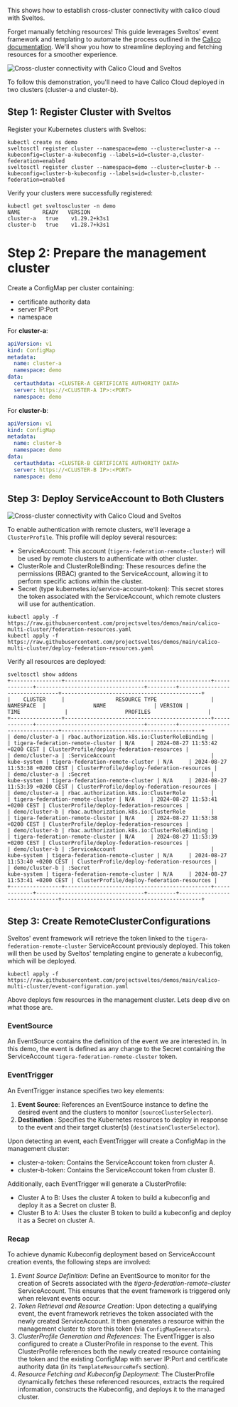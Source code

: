 This shows how to establish cross-cluster connectivity with calico cloud with Sveltos.

Forget manually fetching resources!  This guide leverages Sveltos' event framework and templating to automate the process outlined in the [Calico documentation](https://docs.tigera.io/calico-cloud/multicluster/kubeconfig#remoteclusterconfiguration). 
We'll show you how to streamline deploying and fetching resources for a smoother experience.

![Cross-cluster connectivity with Calico Cloud and Sveltos](calico-federation.png)

To follow this demonstration, you'll need to have Calico Cloud deployed in two clusters (cluster-a and cluster-b).

## Step 1: Register Cluster with Sveltos

Register your Kubernetes clusters with Sveltos:

```
kubectl create ns demo
sveltosctl register cluster --namespace=demo --cluster=cluster-a --kubeconfig=cluster-a-kubeconfig --labels=id=cluster-a,cluster-federation=enabled
sveltosctl register cluster --namespace=demo --cluster=cluster-b --kubeconfig=cluster-b-kubeconfig --labels=id=cluster-b,cluster-federation=enabled
```

Verify your clusters were successfully registered:

```
kubectl get sveltoscluster -n demo
NAME       READY   VERSION
cluster-a   true    v1.29.2+k3s1
cluster-b   true    v1.28.7+k3s1
```

# Step 2: Prepare the management cluster

Create a ConfigMap per cluster containing:

- certificate authority data
- server IP:Port
- namespace

For __cluster-a__:

```yaml
apiVersion: v1
kind: ConfigMap
metadata:
  name: cluster-a
  namespace: demo
data:
  certauthdata: <CLUSTER-A CERTIFICATE AUTHORITY DATA>
  server: https://<CLUSTER-A IP>:<PORT>
  namespace: demo
```

For __cluster-b__:

```yaml
apiVersion: v1
kind: ConfigMap
metadata:
  name: cluster-b
  namespace: demo
data:
  certauthdata: <CLUSTER-B CERTIFICATE AUTHORITY DATA>
  server: https://<CLUSTER-B IP>:<PORT>
  namespace: demo
```


## Step 3: Deploy ServiceAccount to Both Clusters

![Cross-cluster connectivity with Calico Cloud and Sveltos](calico-multi-cluster-flowchart.png)

To enable authentication with remote clusters, we'll leverage a `ClusterProfile`. This profile will deploy several resources:

- ServiceAccount: This account (`tigera-federation-remote-cluster`) will be used by remote clusters to authenticate with other cluster.
- ClusterRole and ClusterRoleBinding: These resources define the permissions (RBAC) granted to the ServiceAccount, allowing it to perform specific actions within the cluster.
- Secret (type kubernetes.io/service-account-token): This secret stores the token associated with the ServiceAccount, which remote clusters will use for authentication.

```
kubectl apply -f https://raw.githubusercontent.com/projectsveltos/demos/main/calico-multi-cluster/federation-resources.yaml
kubectl apply -f https://raw.githubusercontent.com/projectsveltos/demos/main/calico-multi-cluster/deploy-federation-resources.yaml
```

Verify all resources are deployed:

```
sveltosctl show addons 
+----------------+----------------------------------------------+-------------+----------------------------------+---------+--------------------------------+--------------------------------------------+
|    CLUSTER     |                RESOURCE TYPE                 |  NAMESPACE  |               NAME               | VERSION |              TIME              |                  PROFILES                  |
+----------------+----------------------------------------------+-------------+----------------------------------+---------+--------------------------------+--------------------------------------------+
| demo/cluster-a | rbac.authorization.k8s.io:ClusterRoleBinding |             | tigera-federation-remote-cluster | N/A     | 2024-08-27 11:53:42 +0200 CEST | ClusterProfile/deploy-federation-resources |
| demo/cluster-a | :ServiceAccount                              | kube-system | tigera-federation-remote-cluster | N/A     | 2024-08-27 11:53:38 +0200 CEST | ClusterProfile/deploy-federation-resources |
| demo/cluster-a | :Secret                                      | kube-system | tigera-federation-remote-cluster | N/A     | 2024-08-27 11:53:39 +0200 CEST | ClusterProfile/deploy-federation-resources |
| demo/cluster-a | rbac.authorization.k8s.io:ClusterRole        |             | tigera-federation-remote-cluster | N/A     | 2024-08-27 11:53:41 +0200 CEST | ClusterProfile/deploy-federation-resources |
| demo/cluster-b | rbac.authorization.k8s.io:ClusterRole        |             | tigera-federation-remote-cluster | N/A     | 2024-08-27 11:53:38 +0200 CEST | ClusterProfile/deploy-federation-resources |
| demo/cluster-b | rbac.authorization.k8s.io:ClusterRoleBinding |             | tigera-federation-remote-cluster | N/A     | 2024-08-27 11:53:39 +0200 CEST | ClusterProfile/deploy-federation-resources |
| demo/cluster-b | :ServiceAccount                              | kube-system | tigera-federation-remote-cluster | N/A     | 2024-08-27 11:53:40 +0200 CEST | ClusterProfile/deploy-federation-resources |
| demo/cluster-b | :Secret                                      | kube-system | tigera-federation-remote-cluster | N/A     | 2024-08-27 11:53:41 +0200 CEST | ClusterProfile/deploy-federation-resources |
+----------------+----------------------------------------------+-------------+----------------------------------+---------+--------------------------------+--------------------------------------------+     
```

## Step 3: Create RemoteClusterConfigurations

Sveltos' event framework will retrieve the token linked to the `tigera-federation-remote-cluster` ServiceAccount previously deployed. 
This token will then be used by Sveltos' templating engine to generate a kubeconfig, which will be deployed.

```
kubectl apply -f https://raw.githubusercontent.com/projectsveltos/demos/main/calico-multi-cluster/event-configuration.yaml
```

Above deploys few resources in the management cluster. Lets deep dive on what those are.

### EventSource

An EventSource contains the definition of the event we are interested in. In this demo, the event is defined as any change to the Secret containing the ServiceAccount 
`tigera-federation-remote-cluster` token.

### EventTrigger

An EventTrigger instance specifies two key elements:

1. **Event Source**: References an EventSource instance to define the desired event and the clusters to monitor (`sourceClusterSelector`).
2. **Destination** : Specifies the Kubernetes resources to deploy in response to the event and their target cluster(s) (`destinationClusterSelector`).

Upon detecting an event, each EventTrigger will create a ConfigMap in the management cluster:

- cluster-a-token: Contains the ServiceAccount token from cluster A.
- cluster-b-token: Contains the ServiceAccount token from cluster B.

Additionally, each EventTrigger will generate a ClusterProfile:

- Cluster A to B: Uses the cluster A token to build a kubeconfig and deploy it as a Secret on cluster B.
- Cluster B to A: Uses the cluster B token to build a kubeconfig and deploy it as a Secret on cluster A.

### Recap

To achieve dynamic Kubeconfig deployment based on ServiceAccount creation events, the following steps are involved:

1. *Event Source Definition*: Define an EventSource to monitor for the creation of Secrets associated with the _tigera-federation-remote-cluster_ ServiceAccount. This ensures that the event framework is triggered only when relevant events occur.
2. *Token Retrieval and Resource Creation*: Upon detecting a qualifying event, the event framework retrieves the token associated with the newly created ServiceAccount. It then generates a resource within the management cluster to store this token (via `ConfigMapGenerators`).
3. *ClusterProfile Generation and References*: The EventTrigger is also configured to create a ClusterProfile in response to the event. This ClusterProfile references both the newly created resource containing the token and the existing ConfigMap with server IP:Port and certificate authority data (in its `TemplateResourceRefs` section).
4. *Resource Fetching and Kubeconfig Deployment*: The ClusterProfile dynamically fetches these referenced resources, extracts the required information, constructs the Kubeconfig, and deploys it to the managed cluster.
